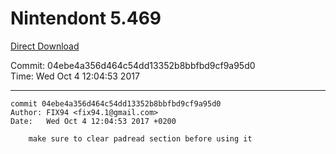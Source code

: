 # Nintendont 5.469
[Direct Download](./Nintendont.zip)

Commit: 04ebe4a356d464c54dd13352b8bbfbd9cf9a95d0  
Time: Wed Oct 4 12:04:53 2017   

-----

```
commit 04ebe4a356d464c54dd13352b8bbfbd9cf9a95d0
Author: FIX94 <fix94.1@gmail.com>
Date:   Wed Oct 4 12:04:53 2017 +0200

    make sure to clear padread section before using it
```
